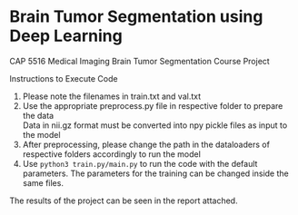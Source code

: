 # Brain Tumor Segmentation using Deep Learning
CAP 5516 Medical Imaging Brain Tumor Segmentation Course Project

Instructions to Execute Code

1) Please note the filenames in train.txt and val.txt
2) Use the appropriate preprocess.py file in respective folder to prepare the data 
    <br> Data in nii.gz format must be converted into npy pickle files as input to the model
3) After preprocessing, please change the path in the dataloaders of respective folders accordingly to run the model
4) Use ```python3 train.py/main.py``` to run the code with the default parameters. The parameters for the training can be changed inside the same files.

The results of the project can be seen in the report attached. 

